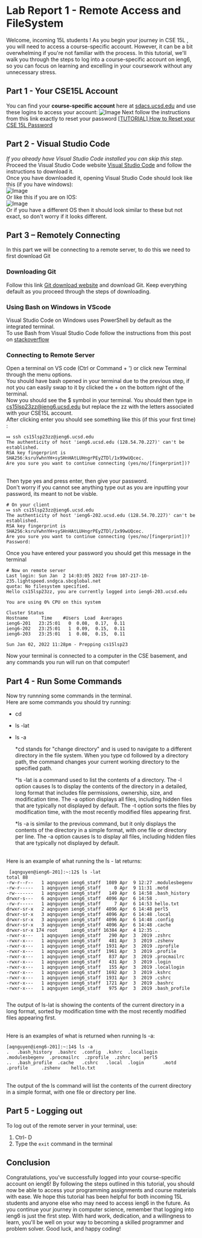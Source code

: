 # Lab Report 1 - Remote Access and FileSystem
Welcome, incoming 15L students ! As you begin your journey in CSE 15L , you will need to access a course-specific account. However, it can be a bit overwhelming if you're not familiar with the process. In this tutorial, we'll walk you through the steps to log into a course-specific account on ieng6, so you can focus on learning and excelling in your coursework without any unnecessary stress.

## Part 1 - Your CSE15L Account 
You can find your **course-specific account** here at [sdacs.ucsd.edu](https://sdacs.ucsd.edu/~icc/index.php) and use these logins to access your account:
![Image](no-1.png)
Next follow the instructions from this link exactly to reset your password [ [TUTORIAL] How to Reset your CSE 15L Password](https://drive.google.com/file/d/17IDZn8Qq7Q0RkYMxdiIR0o6HJ3B5YqSW/view?usp=share_link)


## Part 2 - Visual Studio Code
*If you already have Visual Studio Code installed you can skip this step.*
<br /> Proceed the Visual Studio Code website [Visual Studio Code]( https://code.visualstudio.com/) and follow the instructions to download it. 
<br /> Once you have downloaded it, opening Visual Studio Code should look like this (if you have windows): 
<br /> ![Image](VS_Code_(Insiders).png)
<br /> Or like this if you are on IOS: 
<br /> ![Image](maxresdefault.jpg)
<br/>  Or if you have a different OS then it should look similar to these but not exact, so don't worry if it looks different. 



## Part 3 – Remotely Connecting
In this part we will be connecting to a remote server, to do this we need to first download Git 
### Downloading Git
Follow this link [Git download website]( https://gitforwindows.org/ ) and download Git. Keep everything default as you proceed through the steps of downloading. 

### Using Bash on Windows in VScode 
Visual Studio Code on Windows uses PowerShell by default as the integrated terminal. 
<br /> To use Bash from Visual Studio Code follow the instructions from this post on [stackoverflow](https://stackoverflow.com/questions/42606837/how-do-i-use-bash-on-windows-from-the-visual-studio-code-integrated-terminal/50527994#50527994 ) 

### Connecting to Remote Server 
Open a terminal on VS code (Ctrl or Command + ') or click new Terminal through the menu options. 
<br /> You should have bash opened in your terminal due to the previous step, if not you can easily swap to it by clicked the + on the bottom right of the terminal. 
<br /> Now you should see the $ symbol in your terminal. You should then type in cs15lsp23zz@ieng6.ucsd.edu but replace the zz with the letters associated with your CSE15L account. 
<br /> After clicking enter you should see something like this (if this your first time) :  
```
⤇ ssh cs15lsp23zz@ieng6.ucsd.edu
The authenticity of host 'ieng6.ucsd.edu (128.54.70.227)' can't be established.
RSA key fingerprint is SHA256:ksruYwhnYH+sySHnHAtLUHngrPEyZTDl/1x99wUQcec.
Are you sure you want to continue connecting (yes/no/[fingerprint])? 

```
<br /> Then type yes and press enter, then give your password.
<br /> Don't worry if you cannot see anything type out as you are inputting your password, its meant to not be visble. 
```
# On your client
⤇ ssh cs15lsp23zz@ieng6.ucsd.edu
The authenticity of host 'ieng6-202.ucsd.edu (128.54.70.227)' can't be established.
RSA key fingerprint is SHA256:ksruYwhnYH+sySHnHAtLUHngrPEyZTDl/1x99wUQcec.
Are you sure you want to continue connecting (yes/no/[fingerprint])? 
Password: 

```
Once you have entered your password you should get this message in the terminal 

``` 
# Now on remote server
Last login: Sun Jan  2 14:03:05 2022 from 107-217-10-235.lightspeed.sndgca.sbcglobal.net
quota: No filesystem specified.
Hello cs15lsp23zz, you are currently logged into ieng6-203.ucsd.edu

You are using 0% CPU on this system

Cluster Status 
Hostname     Time    #Users  Load  Averages  
ieng6-201   23:25:01   0  0.08,  0.17,  0.11
ieng6-202   23:25:01   1  0.09,  0.15,  0.11
ieng6-203   23:25:01   1  0.08,  0.15,  0.11

Sun Jan 02, 2022 11:28pm - Prepping cs15lsp23

```
Now your terminal is connected to a computer in the CSE basement, and any commands you run will run on that computer! 

## Part 4 - Run Some Commands
Now try runnning some commands in the terminal. 
<br /> Here are some commands you should try running: 
* cd
* ls -lat 
* ls -a 
 
     *cd stands for "change directory" and is used to navigate to a different directory in the file system. When you type cd followed by a directory path, the command changes your current working directory to the specified path.

    *ls -lat is a command used to list the contents of a directory. The -l option causes ls to display the contents of the directory in a detailed, long format that includes file permissions, ownership, size, and modification time. The -a option displays all files, including hidden files that are typically not displayed by default. The -t option sorts the files by modification time, with the most recently modified files appearing first.

    *ls -a is similar to the previous command, but it only displays the contents of the directory in a simple format, with one file or directory per line. The -a option causes ls to display all files, including hidden files that are typically not displayed by default.
 
 
 
<br /> Here is an example of what running the ls - lat returns: 

``` 
 [aqnguyen@ieng6-201]:~:12$ ls -lat
total 88
-rw-r--r--   1 aqnguyen ieng6_staff  1089 Apr  9 12:27 .modulesbegenv
-rw-r-----   1 aqnguyen ieng6_staff     0 Apr  9 11:31 .motd
-rw-------   1 aqnguyen ieng6_staff   149 Apr  6 14:58 .bash_history
drwxr-s---   6 aqnguyen ieng6_staff  4096 Apr  6 14:58 .
-rw-r-----   1 aqnguyen ieng6_staff     7 Apr  6 14:53 hello.txt
drwxr-sr-x   2 aqnguyen ieng6_staff  4096 Apr  6 14:48 perl5
drwxr-sr-x   3 aqnguyen ieng6_staff  4096 Apr  6 14:48 .local
drwxr-sr-x   3 aqnguyen ieng6_staff  4096 Apr  6 14:48 .config
drwxr-sr-x   3 aqnguyen ieng6_staff  4096 Apr  6 14:48 .cache
drwxr-sr-x 174 root     ieng6_staff 16384 Apr  4 12:35 ..
-rwxr-x---   1 aqnguyen ieng6_staff   290 Apr  3  2019 .zshrc
-rwxr-x---   1 aqnguyen ieng6_staff   481 Apr  3  2019 .zshenv
-rwxr-x---   1 aqnguyen ieng6_staff  1931 Apr  3  2019 .zprofile
-rwxr-x---   1 aqnguyen ieng6_staff  1961 Apr  3  2019 .profile
-rwxr-x---   1 aqnguyen ieng6_staff   837 Apr  3  2019 .procmailrc
-rwxr-x---   1 aqnguyen ieng6_staff   431 Apr  3  2019 .login
-rwxr-x---   1 aqnguyen ieng6_staff   155 Apr  3  2019 .locallogin
-rwxr-x---   1 aqnguyen ieng6_staff  1692 Apr  3  2019 .kshrc
-rwxr-x---   1 aqnguyen ieng6_staff  1931 Apr  3  2019 .cshrc
-rwxr-x---   1 aqnguyen ieng6_staff  1721 Apr  3  2019 .bashrc
-rwxr-x---   1 aqnguyen ieng6_staff   975 Apr  3  2019 .bash_profile


```
The output of ls-lat is showing the contents of the current directory in a long format, sorted by modification time with the most recently modified files appearing first.
 
 
<br /> Here is an examples of what is returned when running ls -a:
  
```
[aqnguyen@ieng6-201]:~:14$ ls -a
.   .bash_history  .bashrc  .config  .kshrc  .locallogin  .modulesbegenv  .procmailrc  .zprofile  .zshrc     perl5
..  .bash_profile  .cache   .cshrc   .local  .login       .motd           .profile     .zshenv    hello.txt         
```
 
<br /> The output of the ls command will list the contents of the current directory in a simple format, with one file or directory per line.

## Part 5 - Logging out 
To log out of the remote server in your terminal, use: 
1. Ctrl- D 
2. Type the `exit` command in the terminal 
 
## Conclusion 
Congratulations, you've successfully logged into your course-specific account on ieng6! By following the steps outlined in this tutorial, you should now be able to access your programming assignments and course materials with ease. We hope this tutorial has been helpful for both incoming 15L students and anyone else who may need to access ieng6 in the future. As you continue your journey in computer science, remember that logging into ieng6 is just the first step. With hard work, dedication, and a willingness to learn, you'll be well on your way to becoming a skilled programmer and problem solver. Good luck, and happy coding!
